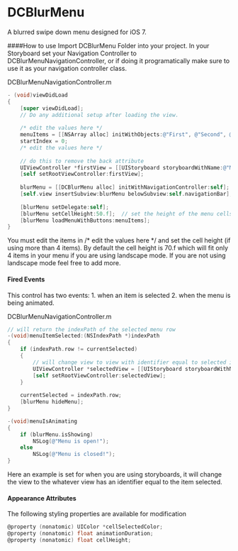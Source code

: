 DCBlurMenu
==========
A blurred swipe down menu designed for iOS 7.

####How to use
Import DCBlurMenu Folder into your project. In your Storyboard set your Navigation Controller to DCBlurMenuNavigationController, or if doing it programatically make sure to use it as your navigation controller class.

DCBlurMenuNavigationController.m
```objective-c
- (void)viewDidLoad
{
    [super viewDidLoad];
	// Do any additional setup after loading the view.
    
    /* edit the values here */
    menuItems = [[NSArray alloc] initWithObjects:@"First", @"Second", @"Third", @"Fourth", @"Fifth", nil];
    startIndex = 0;
    /* edit the values here */
    
    // do this to remove the back attribute
    UIViewController *firstView = [[UIStoryboard storyboardWithName:@"MainStoryboard" bundle:nil]instantiateViewControllerWithIdentifier:menuItems[startIndex]];
    [self setRootViewController:firstView];
    
    blurMenu = [[DCBlurMenu alloc] initWithNavigationController:self];
    [self.view insertSubview:blurMenu belowSubview:self.navigationBar];
    
    [blurMenu setDelegate:self];
    [blurMenu setCellHeight:50.f];  // set the height of the menu cells
    [blurMenu loadMenuWithButtons:menuItems];
}
```
You must edit the items in /* edit the values here */ and set the cell height (if using more than 4 items). By default the cell height is 70.f which will fit only 4 items in your menu if you are using landscape mode. If you are not using landscape mode feel free to add more.

#### Fired Events
This control has two events: 1. when an item is selected 2. when the menu is being animated.

DCBlurMenuNavigationController.m
```objective-c
// will return the indexPath of the selected menu row
-(void)menuItemSelected:(NSIndexPath *)indexPath
{
    if (indexPath.row != currentSelected)
    {
        // will change view to view with identifier equal to selected item title
        UIViewController *selectedView = [[UIStoryboard storyboardWithName:@"MainStoryboard" bundle:nil]instantiateViewControllerWithIdentifier:menuItems[indexPath.row]];
        [self setRootViewController:selectedView];
    }
    
    currentSelected = indexPath.row;
    [blurMenu hideMenu];
}

-(void)menuIsAnimating
{
    if (blurMenu.isShowing)
        NSLog(@"Menu is open!");
    else
        NSLog(@"Menu is closed!");
}
```
Here an example is set for when you are using storyboards, it will change the view to the whatever view has an identifier equal to the item selected.

#### Appearance Attributes
The following styling properties are available for modification
```objective-c
@property (nonatomic) UIColor *cellSelectedColor;
@property (nonatomic) float animationDuration;
@property (nonatomic) float cellHeight;
```
